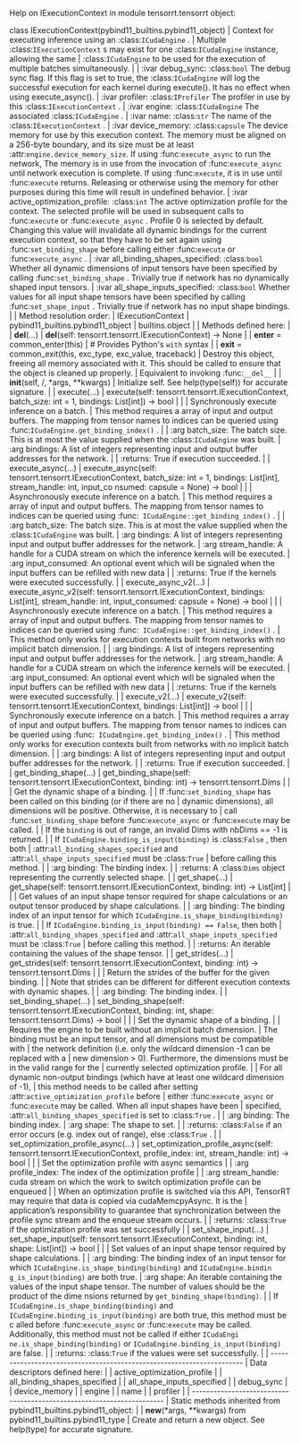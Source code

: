 Help on IExecutionContext in module tensorrt.tensorrt object:

class IExecutionContext(pybind11_builtins.pybind11_object)
 |  Context for executing inference using an :class:`ICudaEngine` .
 |  Multiple :class:`IExecutionContext` s may exist for one :class:`ICudaEngine` instance, allowing the same
 |  :class:`ICudaEngine` to be used for the execution of multiple batches simultaneously.
 |
 |  :ivar debug_sync: :class:`bool` The debug sync flag. If this flag is set to true, the :class:`ICudaEngine` will log the successful execution for each kernel during execute(). It has no effect when using execute_async().
 |  :ivar profiler: :class:`IProfiler` The profiler in use by this :class:`IExecutionContext` .
 |  :ivar engine: :class:`ICudaEngine` The associated :class:`ICudaEngine` .
 |  :ivar name: :class:`str` The name of the :class:`IExecutionContext` .
 |  :ivar device_memory: :class:`capsule` The device memory for use by this execution context. The memory must be aligned on a 256-byte boundary, and its size must be at least :attr:`engine.device_memory_size`. If using :func:`execute_async` to run the network, The memory is in use from the invocation of :func:`execute_async` until network execution is complete. If using :func:`execute`, it is in use until :func:`execute` returns. Releasing or otherwise using the memory for other purposes during this time will result in undefined behavior.
 |  :ivar active_optimization_profile: :class:`int` The active optimization profile for the context. The selected profile will be used in subsequent calls to :func:`execute` or :func:`execute_async` . Profile 0 is selected by default. Changing this value will invalidate all dynamic bindings for the current execution context, so that they have to be set again using :func:`set_binding_shape` before calling either :func:`execute` or :func:`execute_async` .
 |  :ivar all_binding_shapes_specified: :class:`bool` Whether all dynamic dimensions of input tensors have been specified by calling :func:`set_binding_shape` . Trivially true if network has no dynamically shaped input tensors.
 |  :ivar all_shape_inputs_specified: :class:`bool` Whether values for all input shape tensors have been specified by calling :func:`set_shape_input` . Trivially true if network has no input shape bindings.
 |
 |  Method resolution order:
 |      IExecutionContext
 |      pybind11_builtins.pybind11_object
 |      builtins.object
 |
 |  Methods defined here:
 |
 |  __del__(...)
 |      __del__(self: tensorrt.tensorrt.IExecutionContext) -> None
 |
 |  __enter__ = common_enter(this)
 |      # Provides Python's `with` syntax
 |
 |  __exit__ = common_exit(this, exc_type, exc_value, traceback)
 |      Destroy this object, freeing all memory associated with it. This should be called to ensure that the object is cleaned up properly.
 |      Equivalent to invoking :func:`__del__`
 |
 |  __init__(self, /, *args, **kwargs)
 |      Initialize self.  See help(type(self)) for accurate signature.
 |
 |  execute(...)
 |      execute(self: tensorrt.tensorrt.IExecutionContext, batch_size: int = 1, bindings: List[int]) -> bool
 |
 |
 |      Synchronously execute inference on a batch.
 |      This method requires a array of input and output buffers. The mapping from tensor names to indices can be queried using :func:`ICudaEngine.get_binding_index()` .
 |
 |      :arg batch_size: The batch size. This is at most the value supplied when the :class:`ICudaEngine` was built.
 |      :arg bindings: A list of integers representing input and output buffer addresses for the network.
 |
 |      :returns: True if execution succeeded.
 |
 |  execute_async(...)
 |      execute_async(self: tensorrt.tensorrt.IExecutionContext, batch_size: int = 1, bindings: List[int], stream_handle: int, input_co
nsumed: capsule = None) -> bool
 |
 |
 |      Asynchronously execute inference on a batch.
 |      This method requires a array of input and output buffers. The mapping from tensor names to indices can be queried using :func:`
ICudaEngine::get_binding_index()` .
 |
 |      :arg batch_size: The batch size. This is at most the value supplied when the :class:`ICudaEngine` was built.
 |      :arg bindings: A list of integers representing input and output buffer addresses for the network.
 |      :arg stream_handle: A handle for a CUDA stream on which the inference kernels will be executed.
 |      :arg input_consumed: An optional event which will be signaled when the input buffers can be refilled with new data
 |
 |      :returns: True if the kernels were executed successfully.
 |
 |  execute_async_v2(...)
 |      execute_async_v2(self: tensorrt.tensorrt.IExecutionContext, bindings: List[int], stream_handle: int, input_consumed: capsule =
None) -> bool
 |
 |
 |      Asynchronously execute inference on a batch.
 |      This method requires a array of input and output buffers. The mapping from tensor names to indices can be queried using :func:`
ICudaEngine::get_binding_index()` .
 |      This method only works for execution contexts built from networks with no implicit batch dimension.
 |
 |      :arg bindings: A list of integers representing input and output buffer addresses for the network.
 |      :arg stream_handle: A handle for a CUDA stream on which the inference kernels will be executed.
 |      :arg input_consumed: An optional event which will be signaled when the input buffers can be refilled with new data
 |
 |      :returns: True if the kernels were executed successfully.
 |
 |  execute_v2(...)
 |      execute_v2(self: tensorrt.tensorrt.IExecutionContext, bindings: List[int]) -> bool
 |
 |
 |      Synchronously execute inference on a batch.
 |      This method requires a array of input and output buffers. The mapping from tensor names to indices can be queried using :func:`
ICudaEngine.get_binding_index()` .
 |      This method only works for execution contexts built from networks with no implicit batch dimension.
 |
 |      :arg bindings: A list of integers representing input and output buffer addresses for the network.
 |
 |      :returns: True if execution succeeded.
 |
 |  get_binding_shape(...)
 |      get_binding_shape(self: tensorrt.tensorrt.IExecutionContext, binding: int) -> tensorrt.tensorrt.Dims
 |
 |
 |      Get the dynamic shape of a binding.
 |
 |      If :func:`set_binding_shape` has been called on this binding (or if there are no
 |      dynamic dimensions), all dimensions will be positive. Otherwise, it is necessary to
 |      call :func:`set_binding_shape` before :func:`execute_async` or :func:`execute` may be called.
 |
 |      If the ``binding`` is out of range, an invalid Dims with nbDims == -1 is returned.
 |
 |      If ``ICudaEngine.binding_is_input(binding)`` is :class:`False` , then both
 |      :attr:`all_binding_shapes_specified` and :attr:`all_shape_inputs_specified` must be :class:`True`
 |      before calling this method.
 |
 |      :arg binding: The binding index.
 |
 |      :returns: A :class:`Dims` object representing the currently selected shape.
 |
 |  get_shape(...)
 |      get_shape(self: tensorrt.tensorrt.IExecutionContext, binding: int) -> List[int]
 |
 |
 |      Get values of an input shape tensor required for shape calculations or an output tensor produced by shape calculations.
 |
 |      :arg binding: The binding index of an input tensor for which ``ICudaEngine.is_shape_binding(binding)`` is true.
 |
 |      If ``ICudaEngine.binding_is_input(binding) == False``, then both
 |      :attr:`all_binding_shapes_specified` and :attr:`all_shape_inputs_specified` must be :class:`True`
 |      before calling this method.
 |
 |      :returns: An iterable containing the values of the shape tensor.
 |
 |  get_strides(...)
 |      get_strides(self: tensorrt.tensorrt.IExecutionContext, binding: int) -> tensorrt.tensorrt.Dims
 |
 |
 |      Return the strides of the buffer for the given binding.
 |
 |      Note that strides can be different for different execution contexts with dynamic shapes.
 |
 |      :arg binding: The binding index.
 |
 |  set_binding_shape(...)
 |      set_binding_shape(self: tensorrt.tensorrt.IExecutionContext, binding: int, shape: tensorrt.tensorrt.Dims) -> bool
 |
 |
 |      Set the dynamic shape of a binding.
 |
 |      Requires the engine to be built without an implicit batch dimension.
 |      The binding must be an input tensor, and all dimensions must be compatible with
 |      the network definition (i.e. only the wildcard dimension -1 can be replaced with a
 |      new dimension > 0). Furthermore, the dimensions must be in the valid range for the
 |      currently selected optimization profile.
 |
 |      For all dynamic non-output bindings (which have at least one wildcard dimension of -1),
 |      this method needs to be called after setting :attr:`active_optimization_profile` before
 |      either :func:`execute_async` or :func:`execute` may be called. When all input shapes have been
 |      specified, :attr:`all_binding_shapes_specified` is set to :class:`True` .
 |
 |      :arg binding: The binding index.
 |      :arg shape: The shape to set.
 |
 |      :returns: :class:`False` if an error occurs (e.g. index out of range), else :class:`True` .
 |
 |  set_optimization_profile_async(...)
 |      set_optimization_profile_async(self: tensorrt.tensorrt.IExecutionContext, profile_index: int, stream_handle: int) -> bool
 |
 |
 |      Set the optimization profile with async semantics
 |
 |      :arg profile_index: The index of the optimization profile
 |
 |      :arg stream_handle: cuda stream on which the work to switch optimization profile can be enqueued
 |
 |      When an optimization profile is switched via this API, TensorRT may require that data is copied via cudaMemcpyAsync. It is the
 |      application’s responsibility to guarantee that synchronization between the profile sync stream and the enqueue stream occurs.
 |
 |      :returns: :class:`True` if the optimization profile was set successfully
 |
 |  set_shape_input(...)
 |      set_shape_input(self: tensorrt.tensorrt.IExecutionContext, binding: int, shape: List[int]) -> bool
 |
 |
 |      Set values of an input shape tensor required by shape calculations.
 |
 |      :arg binding: The binding index of an input tensor for which ``ICudaEngine.is_shape_binding(binding)`` and ``ICudaEngine.bindin
g_is_input(binding)`` are both true.
 |      :arg shape: An iterable containing the values of the input shape tensor. The number of values should be the product of the dime
nsions returned by ``get_binding_shape(binding)``.
 |
 |      If ``ICudaEngine.is_shape_binding(binding)`` and ``ICudaEngine.binding_is_input(binding)`` are both true, this method must be c
alled before :func:`execute_async` or :func:`execute` may be called. Additionally, this method must not be called if either ``ICudaEngi
ne.is_shape_binding(binding)`` or ``ICudaEngine.binding_is_input(binding)`` are false.
 |
 |      :returns: :class:`True` if the values were set successfully.
 |
 |  ----------------------------------------------------------------------
 |  Data descriptors defined here:
 |
 |  active_optimization_profile
 |
 |  all_binding_shapes_specified
 |
 |  all_shape_inputs_specified
 |
 |  debug_sync
 |
 |  device_memory
 |
 |  engine
 |
 |  name
 |
 |  profiler
 |
 |  ----------------------------------------------------------------------
 |  Static methods inherited from pybind11_builtins.pybind11_object:
 |
 |  __new__(*args, **kwargs) from pybind11_builtins.pybind11_type
 |      Create and return a new object.  See help(type) for accurate signature.

